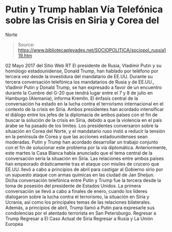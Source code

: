 # Putin y Trump hablan Vía Telefónica sobre las Crisis en Siria y Corea del 
Norte

> Source: https://www.bibliotecapleyades.net/SOCIOPOLITICA/sociopol_russia119.htm

02 Mayo 2017
del Sitio Web RT
El presidente de Rusia, Vladímir Putin
y su homólogo estadounidense, Donald Trump,
han hablado por teléfono por tercera vez
desde la investidura del mandatario de EE.UU.
Durante su tercera conversación telefónica los mandatarios de Rusia y de EE.UU., Vladímir Putin y Donald Trump, se han expresado a favor de un encuentro durante la Cumbre del G-20 que tendrá lugar entre el 7 y 8 de julio en Hamburgo (Alemania), informa Kremlin.
El énfasis central de la conversación ha estado en la lucha contra el terrorismo internacional en el contexto de la crisis en Siria.
Ambos presidentes han acordado intensificar el diálogo entre los jefes de la diplomacia de ambos países con el fin de buscar la solución de la crisis en Siria, debido a que la violencia en el país árabe se ha pasado de los limites.
Los presidentes conversaron sobre la situación en Corea del Norte, y el mandatario ruso instó a reducir la tensión en la península de Corea y que las acciones estadounidenses sean moderadas.
Putin y Trump han acordado desarrollar un trabajo conjunto con el fin de solucionar este problema por la vía diplomática.
Anteriormente, este martes la Casa Blanca había anunciado que el tema central de la conversación sería la situación en Siria.
Las relaciones entre ambos países han empeorado drásticamente tras el ataque con misiles de crucero que EE.UU. llevó a cabo a principios de abril para castigar al Gobierno sirio por un supuesto ataque con armas químicas en las ciudad de Jan Sheijun.
Dicha conversación telefónica entre Putin y Trump fue la tercera desde la toma de posesión del presidente de Estados Unidos.
La primera conversación se llevó a cabo a finales de enero, cuando los líderes dialogaron sobre la lucha contra el terrorismo, la situación en Siria y Ucrania, así como los principales temas de las relaciones bilaterales.
Además, a principios de abril, Trump llamó a Putin para expresarle sus condolencias por el atentado terrorista en San Petersburgo.
Regresar a Trump
Regresar a El Caso Actual de Siria
Regresar a Rusia y La Unión Europea
